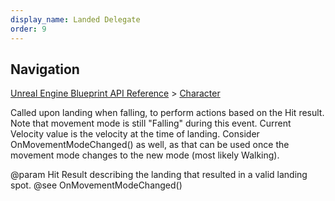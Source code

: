 ```yaml
---
display_name: Landed Delegate
order: 9
---
```

## Navigation

[Unreal Engine Blueprint API Reference](https://dev.epicgames.com/documentation/en-us/unreal-engine/BlueprintAPI) > [Character](https://dev.epicgames.com/documentation/en-us/unreal-engine/BlueprintAPI/Character)

Called upon landing when falling, to perform actions based on the Hit result.
Note that movement mode is still "Falling" during this event. Current Velocity value is the velocity at the time of landing.
Consider OnMovementModeChanged() as well, as that can be used once the movement mode changes to the new mode (most likely Walking).

@param Hit Result describing the landing that resulted in a valid landing spot.
@see OnMovementModeChanged()
